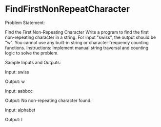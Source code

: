 # FindFirstNonRepeatCharacter


Problem Statement: 

Find the First Non-Repeating Character Write a program to find the first non-repeating character in a string. For input "swiss", the output should be "w". You cannot use any built-in string or character frequency counting functions. Instructions: Implement manual string traversal and counting logic to solve the problem.

Sample Inputs and Outputs:

Input: swiss

Output: w

Input: aabbcc

Output: No non-repeating character found.

Input: alphabet

Output: l
